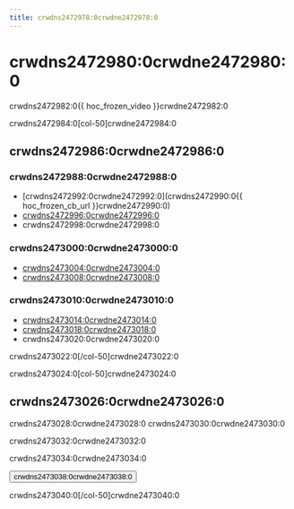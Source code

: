 ```yaml
---
title: crwdns2472978:0crwdne2472978:0
---
```


# crwdns2472980:0crwdne2472980:0

crwdns2472982:0{{ hoc_frozen_video }}crwdne2472982:0

crwdns2472984:0[col-50]crwdne2472984:0

## crwdns2472986:0crwdne2472986:0

### crwdns2472988:0crwdne2472988:0

- [crwdns2472992:0crwdne2472992:0](crwdns2472990:0{{ hoc_frozen_cb_url }}crwdne2472990:0)
- [crwdns2472996:0crwdne2472996:0](crwdns2472994:0crwdne2472994:0)
- crwdns2472998:0crwdne2472998:0

### crwdns2473000:0crwdne2473000:0

- [crwdns2473004:0crwdne2473004:0](crwdns2473002:0crwdne2473002:0)
- [crwdns2473008:0crwdne2473008:0](crwdns2473006:0crwdne2473006:0)

### crwdns2473010:0crwdne2473010:0

- [crwdns2473014:0crwdne2473014:0](crwdns2473012:0crwdne2473012:0)
- [crwdns2473018:0crwdne2473018:0](crwdns2473016:0crwdne2473016:0)
- crwdns2473020:0crwdne2473020:0

crwdns2473022:0[/col-50]crwdne2473022:0

crwdns2473024:0[col-50]crwdne2473024:0

## crwdns2473026:0crwdne2473026:0

crwdns2473028:0crwdne2473028:0 crwdns2473030:0crwdne2473030:0

crwdns2473032:0crwdne2473032:0

crwdns2473034:0crwdne2473034:0

<a href="crwdns2473036:0crwdne2473036:0"><button>crwdns2473038:0crwdne2473038:0</button></a>

crwdns2473040:0[/col-50]crwdne2473040:0
